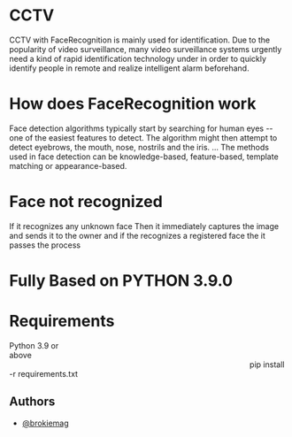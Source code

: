 # CCTV
CCTV with FaceRecognition
is mainly used for identification. Due to the popularity of video surveillance, many video surveillance systems urgently need a kind of rapid identification technology under in order to quickly identify people in remote and realize intelligent alarm beforehand.
# How does FaceRecognition work
Face detection algorithms typically start by searching for human eyes -- one of the easiest features to detect. The algorithm might then attempt to detect eyebrows, the mouth, nose, nostrils and the iris. ... The methods used in face detection can be knowledge-based, feature-based, template matching or appearance-based.
# Face not recognized
If it recognizes any unknown face Then it immediately captures the image and sends it to the owner 
and if the recognizes a registered face the it passes the process
# Fully Based on PYTHON 3.9.0

# Requirements 
Python 3.9 or above⠀⠀⠀⠀⠀⠀⠀⠀⠀⠀⠀⠀⠀⠀⠀⠀⠀⠀⠀⠀⠀⠀⠀⠀⠀⠀⠀⠀⠀⠀⠀⠀⠀⠀⠀⠀⠀⠀⠀⠀⠀⠀⠀⠀⠀⠀⠀⠀⠀⠀⠀⠀⠀⠀⠀⠀⠀⠀⠀⠀⠀⠀⠀⠀⠀⠀⠀⠀⠀⠀⠀⠀⠀⠀⠀⠀⠀⠀⠀⠀⠀⠀⠀⠀⠀⠀⠀
pip install -r requirements.txt

## Authors

- [@brokiemag](https://www.github.com/brokiemag)

  
